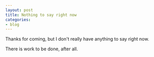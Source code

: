 ```yaml
---
layout: post
title: Nothing to say right now
categories:
- blog
---
```


Thanks for coming, but I don't really have anything to say right now.

There is work to be done, after all.
